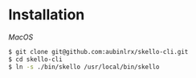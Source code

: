 # Installation

*MacOS*

```bash
$ git clone git@github.com:aubinlrx/skello-cli.git
$ cd skello-cli
$ ln -s ./bin/skello /usr/local/bin/skello
```